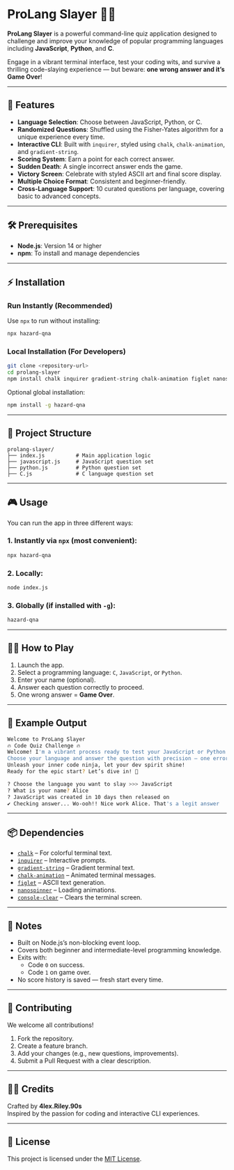 # ProLang Slayer 🧠🔥

**ProLang Slayer** is a powerful command-line quiz application designed to challenge and improve your knowledge of popular programming languages including **JavaScript**, **Python**, and **C**.

Engage in a vibrant terminal interface, test your coding wits, and survive a thrilling code-slaying experience — but beware: **one wrong answer and it’s Game Over**!

---

## 🚀 Features

- **Language Selection**: Choose between JavaScript, Python, or C.
- **Randomized Questions**: Shuffled using the Fisher-Yates algorithm for a unique experience every time.
- **Interactive CLI**: Built with `inquirer`, styled using `chalk`, `chalk-animation`, and `gradient-string`.
- **Scoring System**: Earn a point for each correct answer.
- **Sudden Death**: A single incorrect answer ends the game.
- **Victory Screen**: Celebrate with styled ASCII art and final score display.
- **Multiple Choice Format**: Consistent and beginner-friendly.
- **Cross-Language Support**: 10 curated questions per language, covering basic to advanced concepts.

---

## 🛠 Prerequisites

- **Node.js**: Version 14 or higher
- **npm**: To install and manage dependencies

---

## ⚡ Installation

### Run Instantly (Recommended)

Use `npx` to run without installing:

```bash
npx hazard-qna
```

### Local Installation (For Developers)

```bash
git clone <repository-url>
cd prolang-slayer
npm install chalk inquirer gradient-string chalk-animation figlet nanospinner console-clear
```

Optional global installation:

```bash
npm install -g hazard-qna
```

---

## 📁 Project Structure

```
prolang-slayer/
├── index.js          # Main application logic
├── javascript.js     # JavaScript question set
├── python.js         # Python question set
├── C.js              # C language question set
```

---

## 🎮 Usage

You can run the app in three different ways:

### 1. Instantly via `npx` (most convenient):

```bash
npx hazard-qna
```

### 2. Locally:

```bash
node index.js
```

### 3. Globally (if installed with `-g`):

```bash
hazard-qna
```

---

## 🧑‍💻 How to Play

1. Launch the app.
2. Select a programming language: `C`, `JavaScript`, or `Python`.
3. Enter your name (optional).
4. Answer each question correctly to proceed.
5. One wrong answer = **Game Over**.

---

## 📸 Example Output

```bash
Welcome to ProLang Slayer
🔥 Code Quiz Challenge 🔥
Welcome! I'm a vibrant process ready to test your JavaScript or Python prowess. 💻
Choose your language and answer the question with precision — one error, and it's GAME OVER! 😎
Unleash your inner code ninja, let your dev spirit shine!
Ready for the epic start? Let’s dive in! 🚀

? Choose the language you want to slay >>> JavaScript
? What is your name? Alice
? JavaScript was created in 10 days then released on
✔ Checking answer... Wo-ooh!! Nice work Alice. That's a legit answer
```

---

## 📦 Dependencies

- [`chalk`](https://www.npmjs.com/package/chalk) – For colorful terminal text.
- [`inquirer`](https://www.npmjs.com/package/inquirer) – Interactive prompts.
- [`gradient-string`](https://www.npmjs.com/package/gradient-string) – Gradient terminal text.
- [`chalk-animation`](https://www.npmjs.com/package/chalk-animation) – Animated terminal messages.
- [`figlet`](https://www.npmjs.com/package/figlet) – ASCII text generation.
- [`nanospinner`](https://www.npmjs.com/package/nanospinner) – Loading animations.
- [`console-clear`](https://www.npmjs.com/package/console-clear) – Clears the terminal screen.

---

## 📝 Notes

- Built on Node.js’s non-blocking event loop.
- Covers both beginner and intermediate-level programming knowledge.
- Exits with:
  - Code `0` on success.
  - Code `1` on game over.
- No score history is saved — fresh start every time.

---

## 🤝 Contributing

We welcome all contributions!

1. Fork the repository.
2. Create a feature branch.
3. Add your changes (e.g., new questions, improvements).
4. Submit a Pull Request with a clear description.

---

## 👨‍🎨 Credits

Crafted by **4lex.Riley.90s**  
Inspired by the passion for coding and interactive CLI experiences.

---

## 📄 License

This project is licensed under the [MIT License](LICENSE).
